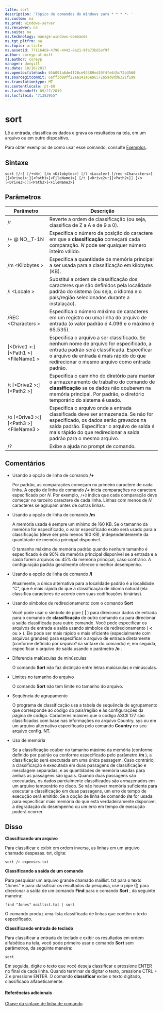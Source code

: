 ```yaml
---
title: sort
description: 'Tópico de comandos do Windows para * * * *- '
ms.custom: na
ms.prod: windows-server
ms.reviewer: na
ms.suite: na
ms.technology: manage-windows-commands
ms.tgt_pltfrm: na
ms.topic: article
ms.assetid: 77116469-4790-4442-8a21-9fa73b65ef9f
author: coreyp-at-msft
ms.author: coreyp
manager: dongill
ms.date: 10/16/2017
ms.openlocfilehash: 65b091a6de4f20ce94389ed39f4fe645c72b3560
ms.sourcegitcommit: 6aff3d88ff22ea141a6ea6572a5ad8dd6321f199
ms.translationtype: MT
ms.contentlocale: pt-BR
ms.lasthandoff: 09/27/2019
ms.locfileid: "71383955"
---
```

# <a name="sort"></a>sort



Lê a entrada, classifica os dados e grava os resultados na tela, em um arquivo ou em outro dispositivo.

Para obter exemplos de como usar esse comando, consulte [Exemplos](#BKMK_examples).

## <a name="syntax"></a>Sintaxe

```
sort [/r] [/+<N>] [/m <Kilobytes>] [/l <Locale>] [/rec <Characters>] [[<Drive1>:][<Path1>]<FileName1>] [/t [<Drive2>:][<Path2>]] [/o [<Drive3>:][<Path3>]<FileName3>]
```

## <a name="parameters"></a>Parâmetros

|Parâmetro|Descrição|
|---------|-----------|
|/r|Reverte a ordem de classificação (ou seja, classifica de Z a A e de 9 a 0).|
|/+ @ NO__T-1N >|Especifica o número da posição do caractere em que a **classificação** começará cada comparação. *N* pode ser qualquer número inteiro válido.|
|/m \<Kilobytes >|Especifica a quantidade de memória principal a ser usada para a classificação em kilobytes (KB).|
|/l \<Locale >|Substitui a ordem de classificação dos caracteres que são definidos pela localidade padrão do sistema (ou seja, o idioma e o país/região selecionados durante a instalação).|
|/REC \<Characters >|Especifica o número máximo de caracteres em um registro ou uma linha do arquivo de entrada (o valor padrão é 4.096 e o máximo é 65.535).|
|[\<Drive1 >:] [\<Path1 >] \<FileName1 >|Especifica o arquivo a ser classificado. Se nenhum nome de arquivo for especificado, a entrada padrão será classificada. Especificar o arquivo de entrada é mais rápido do que redirecionar o mesmo arquivo como entrada padrão.|
|/t [\<Drive2 >:] [\<Path2 >]|Especifica o caminho do diretório para manter o armazenamento de trabalho do comando de **classificação** se os dados não couberem na memória principal. Por padrão, o diretório temporário do sistema é usado.|
|/o [\<Drive3 >:] [\<Path3 >] \<FileName3 >|Especifica o arquivo onde a entrada classificada deve ser armazenada. Se não for especificado, os dados serão gravados na saída padrão. Especificar o arquivo de saída é mais rápido do que redirecionar a saída padrão para o mesmo arquivo.|
|/?|Exibe a ajuda no prompt de comando.|

## <a name="remarks"></a>Comentários

-   Usando a opção de linha de comando **/+**

    Por padrão, as comparações começam no primeiro caractere de cada linha. A opção de linha de comando **/+** inicia comparações no caractere especificado por *N*. Por exemplo, `/+3` indica que cada comparação deve começar no terceiro caractere de cada linha. Linhas com menos de *N* caracteres se agrupam antes de outras linhas.
-   Usando a opção de linha de comando **/m**

    A memória usada é sempre um mínimo de 160 KB. Se o tamanho da memória for especificado, o valor especificado exato será usado para a classificação (deve ser pelo menos 160 KB), independentemente da quantidade de memória principal disponível.

    O tamanho máximo de memória padrão quando nenhum tamanho é especificado é de 90% da memória principal disponível se a entrada e a saída forem arquivos ou 45% da memória principal, caso contrário. A configuração padrão geralmente oferece o melhor desempenho.
-   Usando a opção de linha de comando **/l**

    Atualmente, a única alternativa para a localidade padrão é a localidade "C", que é mais rápida do que a classificação de idioma natural (ela classifica caracteres de acordo com suas codificações binárias).
-   Usando símbolos de redirecionamento com o comando **Sort**

    Você pode usar o símbolo de pipe ( **|** ) para direcionar dados de entrada para o comando de **classificação** de outro comando ou para direcionar a saída classificada para outro comando. Você pode especificar os arquivos de entrada e saída usando símbolos de redirecionamento ( **<** ou **>** ). Ele pode ser mais rápido e mais eficiente (especialmente com arquivos grandes) para especificar o arquivo de entrada diretamente (conforme definido por *arquivo1* na sintaxe do comando) e, em seguida, especificar o arquivo de saída usando o parâmetro **/o** .
-   Diferencia maiúsculas de minúsculas

    O comando **Sort** não faz distinção entre letras maiúsculas e minúsculas.
-   Limites no tamanho do arquivo

    O comando **Sort** não tem limite no tamanho do arquivo.
-   Sequência de agrupamento

    O programa de classificação usa a tabela de sequência de agrupamento que corresponde ao código do país/região e às configurações da página de código. Caracteres maiores que o código ASCII 127 são classificados com base nas informações no arquivo Country. sys ou em um arquivo alternativo especificado pelo comando **Country** no seu arquivo config. NT.
-   Uso de memória

    Se a classificação couber no tamanho máximo da memória (conforme definido por padrão ou conforme especificado pelo parâmetro **/m** ), a classificação será executada em uma única passagem. Caso contrário, a classificação é executada em duas passagens de classificação e mesclagem separadas, e as quantidades de memória usadas para ambas as passagens são iguais. Quando duas passagens são executadas, os dados parcialmente classificados são armazenados em um arquivo temporário no disco. Se não houver memória suficiente para executar a classificação em duas passagens, um erro de tempo de execução será emitido. Se a opção de linha de comando **/m** for usada para especificar mais memória do que está verdadeiramente disponível, a degradação do desempenho ou um erro em tempo de execução poderá ocorrer.

## <a name="BKMK_examples"></a>Disso

**Classificando um arquivo**

Para classificar e exibir em ordem inversa, as linhas em um arquivo chamado despesas. txt, digite:

`sort /r expenses.txt`

**Classificando a saída de um comando**

Para pesquisar um arquivo grande chamado maillist. txt para o texto "Jones" e para classificar os resultados da pesquisa, use o pipe (|) para direcionar a saída de um comando **Find** para o comando **Sort** , da seguinte maneira:

`find "Jones" maillist.txt | sort`

O comando produz uma lista classificada de linhas que contêm o texto especificado.

**Classificando entrada de teclado**

Para classificar a entrada do teclado e exibir os resultados em ordem alfabética na tela, você pode primeiro usar o comando **Sort** sem parâmetros, da seguinte maneira:

`sort`

Em seguida, digite o texto que você deseja classificar e pressione ENTER no final de cada linha. Quando terminar de digitar o texto, pressione CTRL + Z e pressione ENTER. O comando **classificar** exibe o texto digitado, classificado alfabeticamente.

#### <a name="additional-references"></a>Referências adicionais

[Chave da sintaxe de linha de comando](command-line-syntax-key.md)